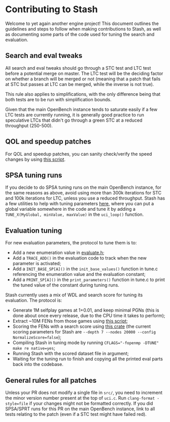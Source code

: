 # Contributing to Stash

Welcome to yet again another engine project! This document outlines the
guidelines and steps to follow when making contributions to Stash, as well as
documenting some parts of the code used for tuning the search and evaluation.

## Search and eval tweaks

  All search and eval tweaks should go through a STC test and LTC test before a
  potential merge on master. The LTC test will be the deciding factor on
  whether a branch will be merged or not (meaning that a patch that fails at STC
  but passes at LTC can be merged, while the inverse is not true).

  This rule also applies to simplifications, with the only difference being that
  both tests are to be run with simplification bounds.

  Given that the main OpenBench instance tends to saturate easily if a few LTC
  tests are currently running, it is generally good practice to run speculative
  LTCs that didn't go through a green STC at a reduced throughput (250-500).

## QOL and speedup patches

  For QOL and speedup patches, you can sanity check/verify the speed changes
  by using [this script](https://github.com/TerjeKir/EngineTests/blob/master/speedup.py).

## SPSA tuning runs

  If you decide to do SPSA tuning runs on the main OpenBench instance, for the
  same reasons as above, avoid using more than 300k iterations for STC and 100k
  iterations for LTC, unless you use a reduced throughput. Stash has a few
  utilities to help with tuning parameters [here](https://github.com/mhouppin/stash-bot/blob/master/src/include/option.h),
  where you can put a global variable somewhere in the code and tune it by
  adding a `TUNE_X(MyGlobal, minValue, maxValue)` in the `uci_loop()` function.

## Evaluation tuning

  For new evaluation parameters, the protocol to tune them is to:
  - Add a new enumeration value in [evaluate.h](https://github.com/mhouppin/stash-bot/blob/master/src/include/evaluate.h);
  - Add a `TRACE_ADD()` in the evaluation code to track when the new parameter
    is activated;
  - Add a `INIT_BASE_SP[A]()` in the `init_base_values()` function in tune.c
    referencing the enumeration value and the evaluation constant;
  - Add a `PRINT_SP[A]()` in the `print_parameters()` function in tune.c
    to print the tuned value of the constant during tuning runs.

  Stash currently uses a mix of WDL and search score for tuning its evaluation.
  The protocol is:
  - Generate 1M selfplay games at 1+0.01, and keep minimal PGNs (this is done
    about once every release, due to the CPU time it takes to perform);
  - Extract ~10M FENs from those games using [this script](https://github.com/mhouppin/stash_tools/blob/main/scripts/extract.py);
  - Scoring the FENs with a search score using [this crate](https://github.com/mhouppin/stash_tools/tree/main/stash_scoring)
    (the current scoring parameters for Stash are
    `--depth 7 --nodes 20000 --config NormalizeScore=false`);
  - Compiling Stash in tuning mode by running
    `CFLAGS="-fopenmp -DTUNE" make re native=yes`;
  - Running Stash with the scored dataset file in argument;
  - Waiting for the tuning run to finish and copying all the printed eval parts
    back into the codebase.

## General rules for all patches

  Unless your PR does not modify a single file in `src/`, you need to increment
  the minor version number present at the top of `uci.c`.
  Run `clang-format -style=file` if your changes might not be formatted
  correctly.
  If you did SPSA/SPRT runs for this PR on the main OpenBench instance, link to
  all tests relating to the patch (even if a STC test might have failed red).
